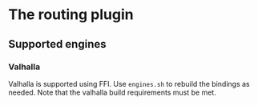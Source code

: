 # The routing plugin
## Supported engines
### Valhalla
Valhalla is supported using FFI. Use `engines.sh` to rebuild the bindings as needed.
Note that the valhalla build requirements must be met.